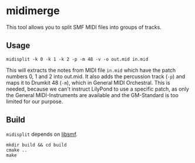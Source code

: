 # midimerge
This tool allows you to split SMF MIDI files into groups of tracks.

## Usage

    midisplit -k 0 -k 1 -k 2 -p -m 48 -v -o out.mid in.mid

This will extracts the notes from MIDI file `in.mid` which have the patch numbers 0, 1 and 2 into out.mid. It also adds the percussion track (`-p`) and maps it to Drumkit 48 (`-m`), which in General MIDI Orchestral. This is needed, because we can't instruct LilyPond to use a specific patch, as only the General MIDI-Instruments are available and the GM-Standard is too limited for our purpose.

## Build
`midisplit` depends on [libsmf](https://sourceforge.net/projects/libsmf/).

    mkdir build && cd build
    cmake ..
    make

